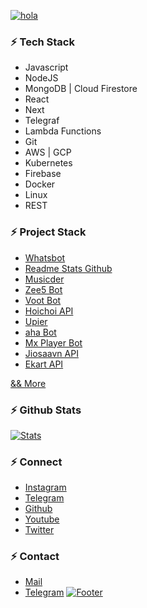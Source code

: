 [![hola](https://raw.githubusercontent.com/cachecleanerjeet/cachecleanerjeet/master/markdown/1609315870582.jpg "hola")](http://thetuhin.com "hola")

### ⚡ Tech Stack
- Javascript
- NodeJS
- MongoDB | Cloud Firestore
- React
- Next
- Telegraf
- Lambda Functions
- Git
- AWS | GCP
- Kubernetes
- Firebase
- Docker
- Linux
- REST<br>

### ⚡ Project Stack
- [Whatsbot](https://github.com/TheWhatsBot/WhatsBot "Whatsbot")
- [Readme Stats Github](https://github.com/cachecleanerjeet/readme-stats-github "Readme Stats Github")
- [Musicder](https://github.com/cachecleanerjeet/Musicder "Musicder")
- [Zee5 Bot](https://telegram.dog/zee5streamer_bot "Zee5 Bot")
- [Voot Bot](https://telegram.dog/vootstreamer_bot "Voot Bot")
- [Hoichoi API](https://github.com/cachecleanerjeet/hoichoi-api "Hoichoi API")
- [Upier](https://github.com/cachecleanerjeet/Upier "Upier")
- [aha Bot](https://telegram.dog/ahadownloader_bot "aha Bot")
- [Mx Player Bot](https://telegram.dog/mxstreamer_bot "Mx Player Bot")
- [Jiosaavn API](https://github.com/cachecleanerjeet/JiosaavnAPI "Jiosaavn API")
- [Ekart API](https://github.com/cachecleanerjeet/Ekart-API "Ekart API")

[&& More](https://github.com/cachecleanerjeet "&& More")<br>

### ⚡ Github Stats
[![Stats](https://github-stats-alpha.vercel.app/api/?username=cachecleanerjeet&cc=fff&tc=DF7431&ic=DF7431 "Stats")](https://github.com/cachecleanerjeet "Stats")<br>

### ⚡ Connect
- [Instagram](https://www.instagram.com/jeeetpaul "Instagram")
- [Telegram](https://telegram.dog/tprojects "Telegram")
- [Github](https://github.com/cachecleanerjeet "Github")
- [Youtube](https://www.youtube.com/channel/UCa4FMtLpYcOBtjKOZgzTFNA "Youtube")
- [Twitter](https://twitter.com/jeeetpaul "Twitter")

### ⚡ Contact
- [Mail](mailto:me@thetuhin.com "Mail")
- [Telegram](https://telegram.dog/cachecleanerjeet "Telegram")
[![Footer](https://raw.githubusercontent.com/cachecleanerjeet/cachecleanerjeet/master/markdown/1609316268622.jpg "Footer")](http://thetuhin.com "Footer")
